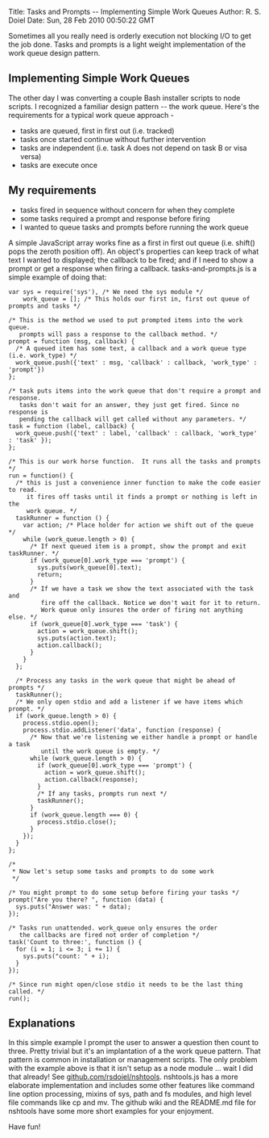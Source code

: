 Title: Tasks and Prompts -- Implementing Simple Work Queues
Author: R. S. Doiel
Date: Sun, 28 Feb 2010 00:50:22 GMT

Sometimes all you really need is orderly execution not blocking I/O to get the job done.  Tasks and prompts is a light weight implementation of the work queue design pattern.

## Implementing Simple Work Queues

The other day I was converting a couple Bash installer scripts to node scripts. I recognized a familiar design pattern -- the work queue. Here's the requirements for a typical work queue approach -

* tasks are queued, first in first out (i.e. tracked)
* tasks once started continue without further intervention
* tasks are independent (i.e. task A does not depend on task B or visa versa)
* tasks are execute once

## My requirements

* tasks fired in sequence without concern for when they complete
* some tasks required a prompt and response before firing
* I wanted to queue tasks and prompts before running the work queue

A simple JavaScript array works fine as a first in first out queue (i.e. shift() pops the zeroth position off). An object's properties can keep track of what text I wanted to displayed; the callback to be fired; and if I need to show a prompt or get a response when firing a callback. tasks-and-prompts.js is a simple example of doing that:


    var sys = require('sys'), /* We need the sys module */
        work_queue = []; /* This holds our first in, first out queue of prompts and tasks */
    
    /* This is the method we used to put prompted items into the work queue.
       prompts will pass a response to the callback method. */
    prompt = function (msg, callback) {
      /* A queued item has some text, a callback and a work queue type (i.e. work_type) */
      work_queue.push({'text' : msg, 'callback' : callback, 'work_type' : 'prompt'})
    };

    /* task puts items into the work queue that don't require a prompt and response.
       tasks don't wait for an answer, they just get fired. Since no response is
       pending the callback will get called without any parameters. */
    task = function (label, callback) {
      work_queue.push({'text' : label, 'callback' : callback, 'work_type' : 'task' });
    };

    /* This is our work horse function.  It runs all the tasks and prompts */
    run = function() {
      /* this is just a convenience inner function to make the code easier to read. 
         it fires off tasks until it finds a prompt or nothing is left in the
         work queue. */
      taskRunner = function () {
        var action; /* Place holder for action we shift out of the queue */
        while (work_queue.length > 0) {
          /* If next queued item is a prompt, show the prompt and exit taskRunner. */
          if (work_queue[0].work_type === 'prompt') {
            sys.puts(work_queue[0].text);
            return;
          }
          /* If we have a task we show the text associated with the task and
             fire off the callback. Notice we don't wait for it to return.
             Work queue only insures the order of firing not anything else. */
          if (work_queue[0].work_type === 'task') {
            action = work_queue.shift();
            sys.puts(action.text);
            action.callback();
          }
        }
      };

      /* Process any tasks in the work queue that might be ahead of prompts */
      taskRunner();
      /* We only open stdio and add a listener if we have items which prompt. */
      if (work_queue.length > 0) {
        process.stdio.open();
        process.stdio.addListener('data', function (response) {
          /* Now that we're listening we either handle a prompt or handle a task
             until the work queue is empty. */
          while (work_queue.length > 0) {
            if (work_queue[0].work_type === 'prompt') {
              action = work_queue.shift();
              action.callback(response);
            }
            /* If any tasks, prompts run next */
            taskRunner();
          }
          if (work_queue.length === 0) {
            process.stdio.close();
          }
        });  
      }
    };

    /*
     * Now let's setup some tasks and prompts to do some work
     */

    /* You might prompt to do some setup before firing your tasks */
    prompt("Are you there? ", function (data) {
      sys.puts("Answer was: " + data);
    }); 
    
    /* Tasks run unattended. work_queue only ensures the order 
       the callbacks are fired not order of completion */
    task('Count to three:', function () {
      for (i = 1; i <= 3; i += 1) {
        sys.puts("count: " + i);
      }
    });
    
    /* Since run might open/close stdio it needs to be the last thing called. */
    run(); 


## Explanations

In this simple example I prompt the user to answer a question then count to three. Pretty trivial but it's an implantation of a the work queue pattern. That pattern is common in installation or management scripts.  The only problem with the example above is that it isn't setup as a node module ... wait I did that already! See [github.com/rsdoiel/nshtools](http://github.com/rsdoiel/nshtools). nshtools.js has a more elaborate implementation and includes some other features like command line option processing, mixins of sys, path and fs modules, and high level file commands like cp and mv. The github wiki and the README.md file for nshtools have some more short examples for your enjoyment.

Have fun!
